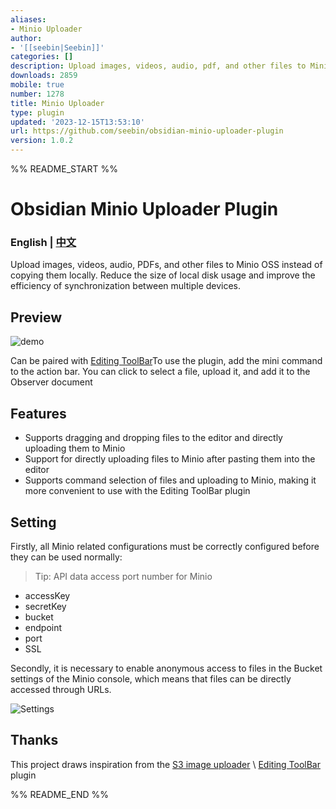 ```yaml
---
aliases:
- Minio Uploader
author:
- '[[seebin|Seebin]]'
categories: []
description: Upload images, videos, audio, pdf, and other files to Minio OSS.
downloads: 2859
mobile: true
number: 1278
title: Minio Uploader
type: plugin
updated: '2023-12-15T13:53:10'
url: https://github.com/seebin/obsidian-minio-uploader-plugin
version: 1.0.2
---
```


%% README_START %%

# Obsidian Minio Uploader Plugin

### English | [中文](./README-zh.md)

Upload images, videos, audio, PDFs, and other files to Minio OSS instead of copying them locally. Reduce the size of local disk usage and improve the efficiency of synchronization between multiple devices.

## Preview

![demo](https://raw.githubusercontent.com/seebin/obsidian-minio-uploader-plugin/HEAD/minio-uploader-demo.gif)

Can be paired with [Editing ToolBar](https://github.com/PKM-er/obsidian-editing-toolbar)To use the plugin, add the mini command to the action bar. You can click to select a file, upload it, and add it to the Observer document

## Features

- Supports dragging and dropping files to the editor and directly uploading them to Minio
- Support for directly uploading files to Minio after pasting them into the editor
- Supports command selection of files and uploading to Minio, making it more convenient to use with the Editing ToolBar plugin

## Setting

Firstly, all Minio related configurations must be correctly configured before they can be used normally:

>Tip: API data access port number for Minio

- accessKey
- secretKey
- bucket
- endpoint
- port
- SSL

Secondly, it is necessary to enable anonymous access to files in the Bucket settings of the Minio console, which means that files can be directly accessed through URLs.

![Settings](https://raw.githubusercontent.com/seebin/obsidian-minio-uploader-plugin/HEAD/minio-bucket-setting.png)

## Thanks

This project draws inspiration from the [S3 image uploader](https://github.com/jvsteiner/s3-image-uploader) \ [Editing ToolBar](https://github.com/PKM-er/obsidian-editing-toolbar) plugin


%% README_END %%